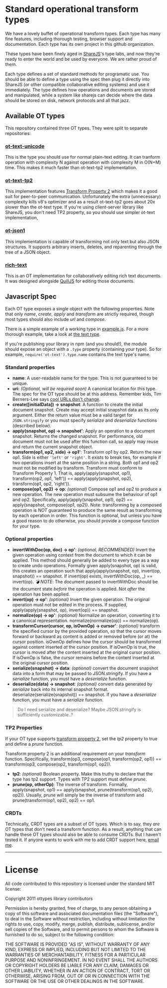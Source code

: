 # Standard operational transform types

We have a lovely buffet of operational transform types. Each type has many fine
features, including thorough testing, browser support and documentation. Each
type has its own project in this github organization.

These types have been finely aged in
[ShareJS](https://github.com/josephg/sharejs)'s type labs, and now they're
ready to enter the world and be used by everyone. We are rather proud of them.

Each type defines a set of standard methods for programatic use. You should be
able to define a type using the spec then plug it directly into ShareJS (or
other compatible collaborative editing systems) and use it immediately. The
type defines how operations and documents are stored and manipulated, while a
system like sharejs can decide where the data should be stored on disk, network
protocols and all that jazz.

## Available OT types

This repository contained three OT types. They were split to separate repositories:

### [ot-text-unicode](https://github.com/ottypes/text-unicode)

This is the type you should use for normal plain-text editing. It can tranform operation with complexity N against operation with complexity M in O(N+M) time. This makes it much faster than ot-text-tp2 implementation.

### [ot-text-tp2](https://github.com/ottypes/text)

This implementation features [Transform Property 2](http://en.wikipedia.org/wiki/Operational_transformation#Convergence_properties) which makes it a good suit for peer-to-peer communication. Unfortunately the extra (unnecessary) complexity kills v8's optimizer and as a result ot-text-tp2 goes about 20x slower than the ot-text type. If you're using client-server library like ShareJS, you don't need TP2 property, so you should use simpler ot-text implementation,

### [ot-json1](https://github.com/ottypes/json1)

This implementation is capable of transforming not only text but also JSON structures. It supports arbitrary inserts, deletes, and reparenting through the tree of a JSON object.

### [rich-text](https://github.com/ottypes/rich-text)

This is an OT implementation for collaboratively editing rich text documents. It was designed alongside [QuillJS](http://quilljs.com/) for editing those documents.

## Javascript Spec

Each OT type exposes a single object with the following properties. Note that
only *name*, *create*, *apply* and *transform* are strictly required, though
most types should also include *url* and *compose*.

There is a simple example of a working type in [example.js](example.js). For a
more thorough example, take a look at [the text type](/ottypes/text).

If you're publishing your library in npm (and you should!), the module should
expose an object with a `.type` property (containing your type). So for
example, `require('ot-text').type.name` contains the text type's name.

### Standard properties

- **name**: A user-readable name for the type. This is not guaranteed to be unique.
- **uri**: *(Optional, will be required soon)* A canonical location for this type. The spec for the OT type should be at this address. Remember kids, Tim Berners-Lee says [cool URLs don't change](http://www.w3.org/Provider/Style/URI.html).
- **create([initialData]) -> snapshot**: A function to create the initial document snapshot. Create may accept initial snapshot data as its only argument. Either the return value must be a valid target for `JSON.stringify` or you must specify *serialize* and *deserialize* functions (described below).
- **apply(snapshot, op) -> snapshot'**: Apply an operation to a document snapshot. Returns the changed snapshot. For performance, old document must not be used after this function call, so apply may reuse and return the current snapshot object.
- **transform(op1, op2, side) -> op1'**: Transform op1 by op2. Return the new op1. Side is either `'left'` or `'right'`. It exists to break ties, for example if two operations insert at the same position in a string. Both op1 and op2 must not be modified by transform.
Transform must conform to Transform Property 1. That is, apply(apply(snapshot, op1), transform(op2, op1, 'left')) == apply(apply(snapshot, op2), transform(op1, op2, 'right')).
- **compose(op1, op2) -> op**: *(optional)* Compose op1 and op2 to produce a new operation. The new operation must subsume the behaviour of op1 and op2. Specifically, apply(apply(snapshot, op1), op2) == apply(snapshot, compose(op1, op2)). Note: transforming by a composed operation is *NOT* guaranteed to produce the same result as transforming by each operation in order. This function is optional, but unless you have a good reason to do otherwise, you should provide a compose function for your type.

### Optional properties

- **invertWithDoc(op, doc) -> op'**: *(optional, RECOMMENDED)* Invert the given operation using context from the document to which it can be applied. This method should generally be added to every type as a way to create undo operations. Formally given apply(snapshot, op) is valid, this creates an operation such that apply(apply(snapshot, op), invert(op, snapshot)) == snapshot. If invert(op) exists, invertWithDoc(op, \_) == invert(op). *💣 NOTE*: The document passed to invertWithDoc should be the document state *before* the operation is applied. Not *after* the operation has been applied.
- **invert(op) -> op'**: *(optional)* Invert the given operation. The original operation must not be edited in the process. If supplied, apply(apply(snapshot, op), invert(op)) == snapshot.
- **normalize(op) -> op'**: *(optional)* Normalize an operation, converting it to a canonical representation. normalize(normalize(op)) == normalize(op).
- **transformCursor(cursor, op, isOwnOp) -> cursor'**: *(optional)* transform the specified cursor by the provided operation, so that the cursor moves forward or backward as content is added or removed before (or at) the cursor position. isOwnOp defines how the cursor should be transformed against content inserted *at* the cursor position. If isOwnOp is true, the cursor is moved after the content inserted at the original cursor position. If isOwnOp is false, the cursor remains before the content inserted at the original cursor position.
- **serialize(snapshot) -> data**: *(optional)* convert the document snapshot data into a form that may be passed to JSON.stringify. If you have a *serialize* function, you must have a *deserialize* function.
- **deserialize(data) -> snapshot**: *(optional)* convert data generated by *serialize* back into its internal snapshot format. deserialize(serialize(snapshot)) == snapshot. If you have a *deserialize* function, you must have a *serialize* function.

> Do I need serialize and deserialize? Maybe JSON.stringify is sufficiently customizable..?

### TP2 Properties

If your OT type supports [transform property 2](http://en.wikipedia.org/wiki/Operational_transformation#Convergence_properties), set the *tp2* property to true and define a *prune* function.

Transform property 2 is an additional requirement on your *transform* function. Specifically, transform(op3, compose(op1, transform(op2, op1)) == transform(op3, compose(op2, transform(op1, op2)).

- **tp2**: *(optional)* Boolean property. Make this truthy to declare that the type has tp2 support. Types with TP2 support must define *prune*.
- **prune(op, otherOp)**: The inverse of transform. Formally, apply(snapshot, op1) == apply(snapshot, prune(transform(op1, op2), op2)). Usually, prune will simply be the inverse of transform and prune(transform(op1, op2), op2) == op1.

### CRDTs

Technically, CRDT types are a subset of OT types. Which is to say, they *are*
OT types that don't need a transform function. As a result, anything that can
handle these OT types should also be able to consume CRDTs. But I haven't
tested it. If anyone wants to work with me to add CRDT support here, [email
me](mailto:josephg.com).

---

# License

All code contributed to this repository is licensed under the standard MIT license:

Copyright 2011 ottypes library contributors

Permission is hereby granted, free of charge, to any person obtaining a copy
of this software and associated documentation files (the "Software"), to deal
in the Software without restriction, including without limitation the rights
to use, copy, modify, merge, publish, distribute, sublicense, and/or sell
copies of the Software, and to permit persons to whom the Software is
furnished to do so, subject to the following condition:

THE SOFTWARE IS PROVIDED "AS IS", WITHOUT WARRANTY OF ANY KIND, EXPRESS OR
IMPLIED, INCLUDING BUT NOT LIMITED TO THE WARRANTIES OF MERCHANTABILITY,
FITNESS FOR A PARTICULAR PURPOSE AND NONINFRINGEMENT. IN NO EVENT SHALL THE
AUTHORS OR COPYRIGHT HOLDERS BE LIABLE FOR ANY CLAIM, DAMAGES OR OTHER
LIABILITY, WHETHER IN AN ACTION OF CONTRACT, TORT OR OTHERWISE, ARISING FROM,
OUT OF OR IN CONNECTION WITH THE SOFTWARE OR THE USE OR OTHER DEALINGS IN
THE SOFTWARE.

